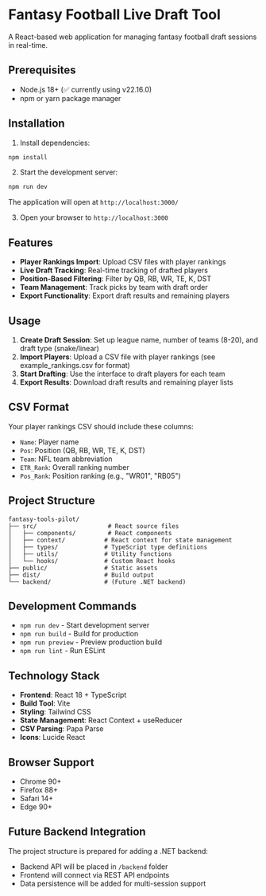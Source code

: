 # Fantasy Football Live Draft Tool

A React-based web application for managing fantasy football draft sessions in real-time.

## Prerequisites

-   Node.js 18+ (✅ currently using v22.16.0)
-   npm or yarn package manager

## Installation

1. Install dependencies:

```bash
npm install
```

2. Start the development server:

```bash
npm run dev
```

The application will open at `http://localhost:3000/`

3. Open your browser to `http://localhost:3000`

## Features

-   **Player Rankings Import**: Upload CSV files with player rankings
-   **Live Draft Tracking**: Real-time tracking of drafted players
-   **Position-Based Filtering**: Filter by QB, RB, WR, TE, K, DST
-   **Team Management**: Track picks by team with draft order
-   **Export Functionality**: Export draft results and remaining players

## Usage

1. **Create Draft Session**: Set up league name, number of teams (8-20), and draft type (snake/linear)
2. **Import Players**: Upload a CSV file with player rankings (see example_rankings.csv for format)
3. **Start Drafting**: Use the interface to draft players for each team
4. **Export Results**: Download draft results and remaining player lists

## CSV Format

Your player rankings CSV should include these columns:

-   `Name`: Player name
-   `Pos`: Position (QB, RB, WR, TE, K, DST)
-   `Team`: NFL team abbreviation
-   `ETR_Rank`: Overall ranking number
-   `Pos_Rank`: Position ranking (e.g., "WR01", "RB05")

## Project Structure

```
fantasy-tools-pilot/
├── src/                    # React source files
│   ├── components/         # React components
│   ├── context/           # React context for state management
│   ├── types/             # TypeScript type definitions
│   ├── utils/             # Utility functions
│   └── hooks/             # Custom React hooks
├── public/                # Static assets
├── dist/                  # Build output
└── backend/               # (Future .NET backend)
```

## Development Commands

-   `npm run dev` - Start development server
-   `npm run build` - Build for production
-   `npm run preview` - Preview production build
-   `npm run lint` - Run ESLint

## Technology Stack

-   **Frontend**: React 18 + TypeScript
-   **Build Tool**: Vite
-   **Styling**: Tailwind CSS
-   **State Management**: React Context + useReducer
-   **CSV Parsing**: Papa Parse
-   **Icons**: Lucide React

## Browser Support

-   Chrome 90+
-   Firefox 88+
-   Safari 14+
-   Edge 90+

## Future Backend Integration

The project structure is prepared for adding a .NET backend:

-   Backend API will be placed in `/backend` folder
-   Frontend will connect via REST API endpoints
-   Data persistence will be added for multi-session support
